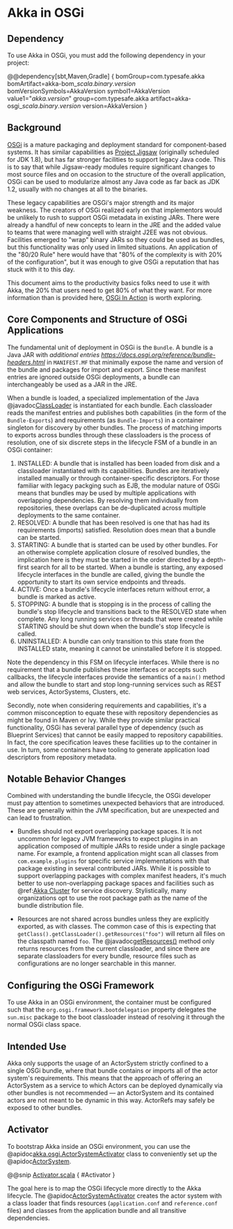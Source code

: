 # Akka in OSGi

## Dependency

To use Akka in OSGi, you must add the following dependency in your project:

@@dependency[sbt,Maven,Gradle] {
  bomGroup=com.typesafe.akka bomArtifact=akka-bom_$scala.binary.version$ bomVersionSymbols=AkkaVersion
  symbol1=AkkaVersion
  value1="$akka.version$"
  group=com.typesafe.akka
  artifact=akka-osgi_$scala.binary.version$
  version=AkkaVersion
}

## Background

[OSGi](https://www.osgi.org/resources/where-to-start/) is a mature packaging and deployment standard for component-based systems. It
has similar capabilities as [Project Jigsaw](https://openjdk.java.net/projects/jigsaw/) (originally scheduled for JDK 1.8), but has far stronger facilities to
support legacy Java code. This is to say that while Jigsaw-ready modules require significant changes to most source files
and on occasion to the structure of the overall application, OSGi can be used to modularize almost any Java code as far
back as JDK 1.2, usually with no changes at all to the binaries.

These legacy capabilities are OSGi's major strength and its major weakness. The creators of OSGi realized early on that
implementors would be unlikely to rush to support OSGi metadata in existing JARs. There were already a handful of new
concepts to learn in the JRE and the added value to teams that were managing well with straight J2EE was not obvious.
Facilities emerged to "wrap" binary JARs so they could be used as bundles, but this functionality was only used in limited
situations. An application of the "80/20 Rule" here would have that "80% of the complexity is with 20% of the configuration",
but it was enough to give OSGi a reputation that has stuck with it to this day.

This document aims to the productivity basics folks need to use it with Akka, the 20% that users need to get 80% of what they want.
For more information than is provided here, [OSGi In Action](https://www.manning.com/books/osgi-in-action) is worth exploring.

## Core Components and Structure of OSGi Applications

The fundamental unit of deployment in OSGi is the `Bundle`. A bundle is a Java JAR with *additional
entries <https://docs.osgi.org/reference/bundle-headers.html>* in `MANIFEST.MF` that minimally expose the name and version
of the bundle and packages for import and export. Since these manifest entries are ignored outside OSGi deployments,
a bundle can interchangeably be used as a JAR in the JRE.

When a bundle is loaded, a specialized implementation of the Java @javadoc[ClassLoader](java.lang.ClassLoader) is instantiated for each bundle. Each
classloader reads the manifest entries and publishes both capabilities (in the form of the `Bundle-Exports`) and
requirements (as `Bundle-Imports`) in a container singleton for discovery by other bundles. The process of matching imports to
exports across bundles through these classloaders is the process of resolution, one of six discrete steps in the lifecycle
FSM of a bundle in an OSGi container:

 1. INSTALLED: A bundle that is installed has been loaded from disk and a classloader instantiated with its capabilities.
Bundles are iteratively installed manually or through container-specific descriptors. For those familiar with legacy packging
such as EJB, the modular nature of OSGi means that bundles may be used by multiple applications with overlapping dependencies.
By resolving them individually from repositories, these overlaps can be de-duplicated across multiple deployments to
the same container.
 2. RESOLVED: A bundle that has been resolved is one that has had its requirements (imports) satisfied. Resolution does
mean that a bundle can be started.
 3. STARTING: A bundle that is started can be used by other bundles. For an otherwise complete application closure of
resolved bundles, the implication here is they must be started in the order directed by a depth-first search for all to
be started. When a bundle is starting, any exposed lifecycle interfaces in the bundle are called, giving the bundle
the opportunity to start its own service endpoints and threads.
 4. ACTIVE: Once a bundle's lifecycle interfaces return without error, a bundle is marked as active.
 5. STOPPING: A bundle that is stopping is in the process of calling the bundle's stop lifecycle and transitions back to
the RESOLVED state when complete. Any long running services or threads that were created while STARTING should be shut
down when the bundle's stop lifecycle is called.
 6. UNINSTALLED: A bundle can only transition to this state from the INSTALLED state, meaning it cannot be uninstalled
before it is stopped.

Note the dependency in this FSM on lifecycle interfaces. While there is no requirement that a bundle publishes these
interfaces or accepts such callbacks, the lifecycle interfaces provide the semantics of a `main()` method and allow
the bundle to start and stop long-running services such as REST web services, ActorSystems, Clusters, etc.

Secondly, note when considering requirements and capabilities, it's a common misconception to equate these with repository
dependencies as might be found in Maven or Ivy. While they provide similar practical functionality, OSGi has several
parallel type of dependency (such as Blueprint Services) that cannot be easily mapped to repository capabilities. In fact,
the core specification leaves these facilities up to the container in use. In turn, some containers have tooling to generate
application load descriptors from repository metadata.

## Notable Behavior Changes

Combined with understanding the bundle lifecycle, the OSGi developer must pay attention to sometimes unexpected behaviors
that are introduced. These are generally within the JVM specification, but are unexpected and can lead to frustration.

 * 
   Bundles should not export overlapping package spaces. It is not uncommon for legacy JVM frameworks to expect plugins
in an application composed of multiple JARs to reside under a single package name. For example, a frontend application
might scan all classes from `com.example.plugins` for specific service implementations with that package existing in
several contributed JARs.
   While it is possible to support overlapping packages with complex manifest headers, it's much better to use non-overlapping
package spaces and facilities such as @ref:[Akka Cluster](../typed/cluster-concepts.md)
for service discovery. Stylistically, many organizations opt to use the root package path as the name of the bundle
distribution file.

 * Resources are not shared across bundles unless they are explicitly exported, as with classes. The common
case of this is expecting that `getClass().getClassLoader().getResources("foo")` will return all files on the classpath
named `foo`. The @javadoc[getResources()](java.lang.ClassLoader#getResources(java.lang.String)) method only returns resources from the current classloader, and since there are
separate classloaders for every bundle, resource files such as configurations are no longer searchable in this manner.

## Configuring the OSGi Framework

To use Akka in an OSGi environment, the container must be configured such that the `org.osgi.framework.bootdelegation`
property delegates the `sun.misc` package to the boot classloader instead of resolving it through the normal OSGi class space.

## Intended Use

Akka only supports the usage of an ActorSystem strictly confined to a single OSGi bundle, where that bundle contains or imports
all of the actor system's requirements. This means that the approach of offering an ActorSystem as a service to which Actors
can be deployed dynamically via other bundles is not recommended — an ActorSystem and its contained actors are not meant to be
dynamic in this way. ActorRefs may safely be exposed to other bundles.

## Activator

To bootstrap Akka inside an OSGi environment, you can use the @apidoc[akka.osgi.ActorSystemActivator](akka.osgi.ActorSystemActivator) class
to conveniently set up the @apidoc[ActorSystem](akka.actor.ActorSystem).

@@snip [Activator.scala](/akka-osgi/src/test/scala/docs/osgi/Activator.scala) { #Activator }

The goal here is to map the OSGi lifecycle more directly to the Akka lifecycle. The @apidoc[ActorSystemActivator](akka.osgi.ActorSystemActivator) creates
the actor system with a class loader that finds resources (`application.conf` and `reference.conf` files) and classes
from the application bundle and all transitive dependencies.
